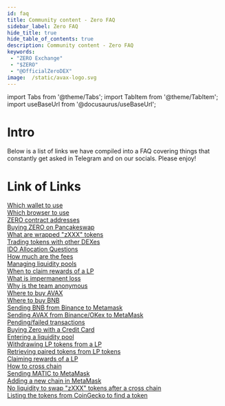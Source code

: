 ```yaml
---
id: faq
title: Community content - Zero FAQ
sidebar_label: Zero FAQ
hide_title: true
hide_table_of_contents: true
description: Community content - Zero FAQ
keywords:
 - "ZERO Exchange"
 - "$ZERO"
 - "@OfficialZeroDEX"
image:  /static/avax-logo.svg
---
```


import Tabs from '@theme/Tabs';
import TabItem from '@theme/TabItem';
import useBaseUrl from '@docusaurus/useBaseUrl';

# Intro
Below is a list of links we have compiled into a FAQ covering things that constantly get asked in Telegram and on our socials. Please enjoy!

# Link of Links

[Which wallet to use](faq/faq001.md)  
[Which browser to use](faq/faq002.md)  
[ZERO contract addresses](faq/faq003.md)  
[Buying ZERO on Pancakeswap](faq/faq004.md)  
[What are wrapped "zXXX" tokens](faq/faq005.md)  
[Trading tokens with other DEXes](faq/faq006.md)  
[IDO Allocation Questions](faq/faq007.md)  
[How much are the fees](faq/faq008.md)  
[Managing liquidity pools](faq/faq009.md)  
[When to claim rewards of a LP](faq/faq010.md)  
[What is impermanent loss](faq/faq011.md)  
[Why is the team anonymous](faq/faq012.md)  
[Where to buy AVAX](faq/faq013.md)  
[Where to buy BNB](faq/faq014.md)  
[Sending BNB from Binance to Metamask](faq/faq015.md)  
[Sending AVAX from Binance/OKex to MetaMask](faq/faq016.md)  
[Pending/failed transactions](faq/faq017.md)  
[Buying Zero with a Credit Card](faq/faq018.md)  
[Entering a liquidity pool](faq/faq019.md)  
[Withdrawing LP tokens from a LP](faq/faq020.md)  
[Retrieving paired tokens from LP tokens](faq/faq021.md)  
[Claiming rewards of a LP](faq/faq022.md)  
[How to cross chain](faq/faq023.md)  
[Sending MATIC to MetaMask](faq/faq024.md)  
[Adding a new chain in MetaMask](faq/faq025.md)  
[No liquidity to swap "zXXX" tokens after a cross chain](faq/faq026.md)  
[Listing the tokens from CoinGecko to find a token](faq/faq027.md)  
